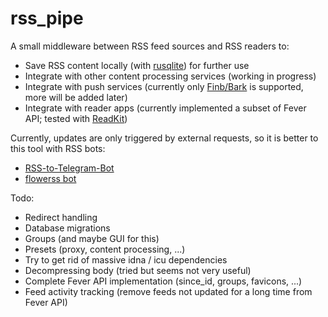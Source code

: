 # rss_pipe

A small middleware between RSS feed sources and RSS readers to:

* Save RSS content locally (with [rusqlite](https://github.com/rusqlite/rusqlite)) for further use
* Integrate with other content processing services (working in progress)
* Integrate with push services (currently only [Finb/Bark](https://github.com/Finb/Bark) is supported, more will be added later)
* Integrate with reader apps (currently implemented a subset of Fever API; tested with [ReadKit](https://readkit.app/))

Currently, updates are only triggered by external requests, so it is better to this tool with RSS bots:

* [RSS-to-Telegram-Bot](https://github.com/Rongronggg9/RSS-to-Telegram-Bot)
* [flowerss bot](https://github.com/indes/flowerss-bot)

Todo:

* Redirect handling
* Database migrations
* Groups (and maybe GUI for this)
* Presets (proxy, content processing, ...)
* Try to get rid of massive idna / icu dependencies
* Decompressing body (tried but seems not very useful)
* Complete Fever API implementation (since_id, groups, favicons, ...)
* Feed activity tracking (remove feeds not updated for a long time from Fever API)
